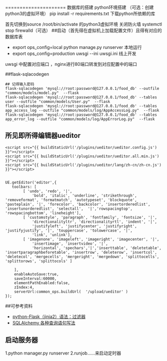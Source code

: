=====================
数据库的搭建
python环境搭建 （可选：创建python3的虚拟环境）
pip install -r requirements.txt 下载python所依赖的库

首先切换到source /root/bin/activate 的python3虚拟环境
关闭防火墙 systemctl stop firewalld（可选）
##启动（首先得在虚拟机上加载配置文件）且得有对应的数据库表
* export ops_config=local python manage.py runserver  本地运行
* export ops_config=production uwsgi --ini uwsgi.ini  线上开发

uwsgi 中配置对应端口 ，nginx进行80端口转发到对应配置中的端口

##flask-sqlacodegen

    ## 记得输入密码
    flask-sqlacodegen 'mysql://root:password@127.0.0.1/food_db' --outfile "common/models/model.py"  --flask
    flask-sqlacodegen 'mysql://root:password@127.0.0.1/food_db' --tables user --outfile "common/models/User.py"  --flask
    flask-sqlacodegen 'mysql://root:password@127.0.0.1/food_db' --tables app_access_log --outfile "common/models/log/AppAccessLog.py"  --flask
    flask-sqlacodegen 'mysql://root:password@127.0.0.1/food_db' --tables app_error_log --outfile "common/models/log/AppErrorLog.py"  --flask

## 所见即所得编辑器ueditor

    <script src="{{ buildStaticUrl('/plugins/ueditor/ueditor.config.js') }}"></script>
    <script src="{{ buildStaticUrl('/plugins/ueditor/ueditor.all.min.js') }}"></script>
    <script src="{{ buildStaticUrl('/plugins/ueditor/lang/zh-cn/zh-cn.js') }}"></script>


    UE.getEditor('editor',{
       toolbars: [
            [ 'undo', 'redo', '|',
                'bold', 'italic', 'underline', 'strikethrough', 'removeformat', 'formatmatch', 'autotypeset', 'blockquote', 'pasteplain', '|', 'forecolor', 'backcolor', 'insertorderedlist', 'insertunorderedlist', 'selectall',  '|','rowspacingtop', 'rowspacingbottom', 'lineheight'],
            [ 'customstyle', 'paragraph', 'fontfamily', 'fontsize', '|',
                'directionalityltr', 'directionalityrtl', 'indent', '|',
                'justifyleft', 'justifycenter', 'justifyright', 'justifyjustify', '|', 'touppercase', 'tolowercase', '|',
                'link', 'unlink'],
            [ 'imagenone', 'imageleft', 'imageright', 'imagecenter', '|',
                'insertimage', 'insertvideo', '|',
                'horizontal', 'spechars','|','inserttable', 'deletetable', 'insertparagraphbeforetable', 'insertrow', 'deleterow', 'insertcol', 'deletecol', 'mergecells', 'mergeright', 'mergedown', 'splittocells', 'splittorows', 'splittocols' ]

        ],
        enableAutoSave:true,
        saveInterval:60000,
        elementPathEnabled:false,
        zIndex:4,
        serverUrl:common_ops.buildUrl(  '/upload/ueditor' )
    });



##可参考资料
* [python-Flask（jinja2）语法：过滤器](https://www.jianshu.com/p/3127ac233518)
* [SQLAlchemy 各种查询语句写法](https://wxnacy.com/2017/08/14/python-2017-08-14-sqlalchemy-filter/)

## 启动服务器
1.python manager.py runserver
2.runjob......来启动定时器